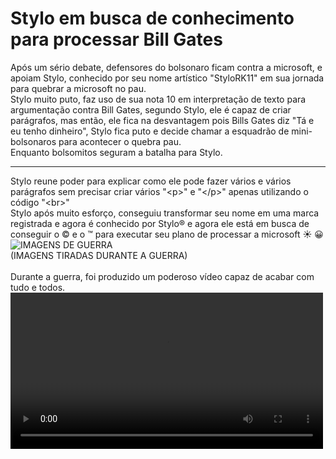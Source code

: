 <html lang="pt-br">
<head>
    <meta charset="UTF-8">
    <meta http-equiv="X-UA-Compatible" content="IE=edge">
    <meta name="viewport" content="width=device-width, initial-scale=1.0">
    <title>Stylo vs Bill gates (entenda o caso)</title>
</head>
<body>
    <h1>Stylo em busca de conhecimento para processar Bill Gates</h1>
<p>Após um sério debate, defensores do bolsonaro ficam contra a microsoft, e apoiam Stylo, conhecido por seu nome artístico "StyloRK11" em sua jornada para quebrar a microsoft no pau.<br> Stylo muito puto, faz uso de sua nota 10 em interpretação de texto para argumentação contra Bill Gates, segundo Stylo, ele é capaz de criar parágrafos, mas então, ele fica na desvantagem pois Bills Gates diz "Tá e eu tenho dinheiro", Stylo fica puto e decide chamar a esquadrão de mini-bolsonaros para acontecer o quebra pau. <br>
    Enquanto bolsomitos seguram a batalha para Stylo. 
    <hr>Stylo reune poder para explicar como ele pode fazer vários e vários parágrafos sem precisar criar vários "&lt;p&gt;" e "&lt;/p&gt;" apenas utilizando o código "&lt;br&gt;"
    <br> Stylo após muito esforço, conseguiu transformar seu nome em uma marca registrada e agora é conhecido por Stylo&reg; e agora ele está em busca de conseguir o &copy; e o &trade; para executar seu plano de processar a microsoft &#9728; 😀
<img align="center" alt="IMAGENS DE GUERRA" src="https://cdn.discordapp.com/attachments/940798829987516506/941404201915908116/unknown.png"/>
<br>(IMAGENS TIRADAS DURANTE A GUERRA)
<br>
<br> Durante a guerra, foi produzido um poderoso vídeo capaz de acabar com tudo e todos.
<br><video align="center" width="500" alt="carros poderosos" src="https://cdn.discordapp.com/attachments/940798829987516506/941415129571012698/carros2_-_Copia.webm"controls></video>

</body>
</html>
